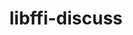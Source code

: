 ---
permalink: /engineering/projects/libffi-discuss/
project_link_name: libffi-discuss
project_url: n/a
statsAvailable: 'false'
title: libffi-discuss
---